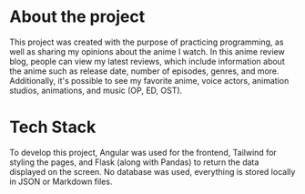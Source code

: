 # About the project
This project was created with the purpose of practicing programming, as well as sharing my opinions about the anime I watch. In this anime review blog, people can view my latest reviews, which include information about the anime such as release date, number of episodes, genres, and more. Additionally, it's possible to see my favorite anime, voice actors, animation studios, animations, and music (OP, ED, OST).

# Tech Stack
To develop this project, Angular was used for the frontend, Tailwind for styling the pages, and Flask (along with Pandas) to return the data displayed on the screen. No database was used, everything is stored locally in JSON or Markdown files.
